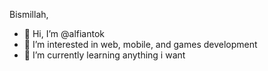 Bismillah,

- 👋 Hi, I’m @alfiantok
- 👀 I’m interested in web, mobile, and games development
- 🌱 I’m currently learning anything i want 
